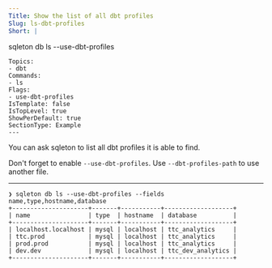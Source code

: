 ```yaml
---
Title: Show the list of all dbt profiles
Slug: ls-dbt-profiles
Short: |
  ```
  sqleton db ls --use-dbt-profiles
  ```
Topics:
- dbt
Commands:
- ls
Flags:
- use-dbt-profiles
IsTemplate: false
IsTopLevel: true
ShowPerDefault: true
SectionType: Example
---
```

You can ask sqleton to list all dbt profiles it is able to find.

Don't forget to enable `--use-dbt-profiles`. Use `--dbt-profiles-path` to use another file.

---

```
❯ sqleton db ls --use-dbt-profiles --fields name,type,hostname,database
+---------------------+-------+-----------+-------------------+
| name                | type  | hostname  | database          |
+---------------------+-------+-----------+-------------------+
| localhost.localhost | mysql | localhost | ttc_analytics     |
| ttc.prod            | mysql | localhost | ttc_analytics     |
| prod.prod           | mysql | localhost | ttc_analytics     |
| dev.dev             | mysql | localhost | ttc_dev_analytics |
+---------------------+-------+-----------+-------------------+
```
